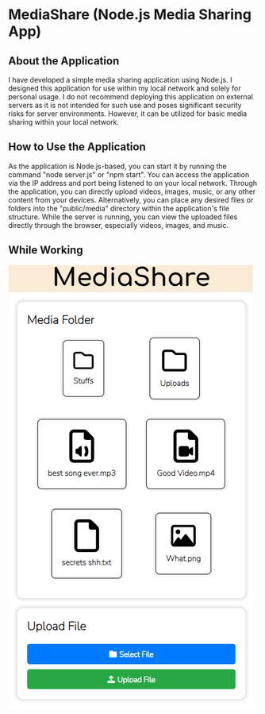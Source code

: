 # MediaShare (Node.js Media Sharing App)

## About the Application
I have developed a simple media sharing application using Node.js. I designed this application for use within my local network and solely for personal usage. 
I do not recommend deploying this application on external servers as it is not intended for such use and poses significant security risks for server environments. However, it can be utilized for basic media sharing within your local network.
## How to Use the Application
As the application is Node.js-based, you can start it by running the command "node server.js" or "npm start". You can access the application via the IP address and port being listened to on your local network.
Through the application, you can directly upload videos, images, music, or any other content from your devices. Alternatively, you can place any desired files or folders into the "public/media" directory within the application's file structure.
While the server is running, you can view the uploaded files directly through the browser, especially videos, images, and music.
## While Working
![alt text](https://github.com/merteren97/MediaShare/blob/main/image.png?raw=true)

